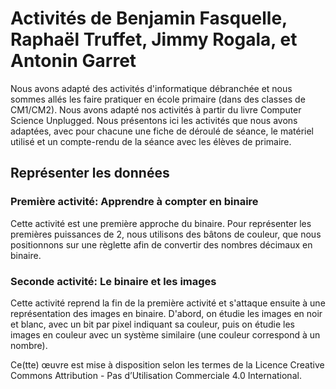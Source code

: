# Activités de Benjamin Fasquelle, Raphaël Truffet, Jimmy Rogala, et Antonin Garret

Nous avons adapté des activités d'informatique débranchée et nous
sommes allés les faire pratiquer en école primaire (dans des classes
de CM1/CM2). Nous avons adapté nos activités à partir du livre
Computer Science Unplugged. Nous présentons ici les activités que nous
avons adaptées, avec pour chacune une fiche de déroulé de séance, le
matériel utilisé et un compte-rendu de la séance avec les élèves de
primaire.


## Représenter les données

### Première activité: Apprendre à compter en binaire

Cette activité est une première approche du binaire. Pour représenter
les premières puissances de 2, nous utilisons des bâtons de couleur,
que nous positionnons sur une règlette afin de convertir des nombres
décimaux en binaire.

### Seconde activité: Le binaire et les images

Cette activité reprend la fin de la première activité et s'attaque
ensuite à une représentation des images en binaire. D'abord, on
étudie les images en noir et blanc, avec un bit par pixel indiquant sa
couleur, puis on étudie les images en couleur avec un système
similaire (une couleur correspond à un nombre).


Ce(tte) œuvre est mise à disposition selon les termes de la Licence
Creative Commons Attribution - Pas d’Utilisation Commerciale 4.0
International.
